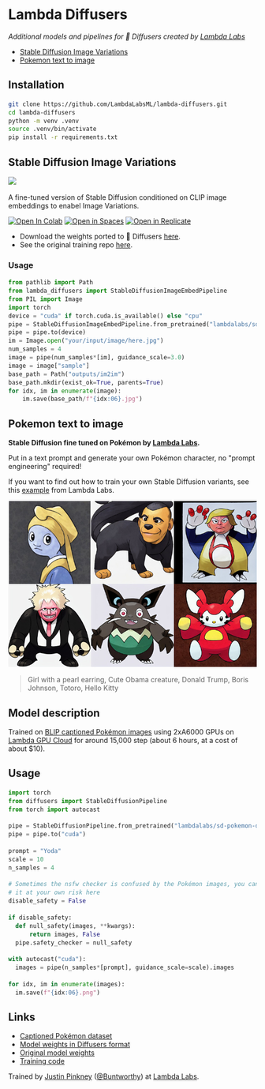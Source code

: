 # Lambda Diffusers

_Additional models and pipelines for 🤗 Diffusers created by [Lambda Labs](https://lambdalabs.com/)_

- [Stable Diffusion Image Variations](#stable-diffusion-image-variations)
- [Pokemon text to image](#pokemon-text-to-image)

## Installation

```bash
git clone https://github.com/LambdaLabsML/lambda-diffusers.git
cd lambda-diffusers
python -m venv .venv
source .venv/bin/activate
pip install -r requirements.txt
```

## Stable Diffusion Image Variations

![](https://raw.githubusercontent.com/justinpinkney/stable-diffusion/main/assets/im-vars-thin.jpg)

A fine-tuned version of Stable Diffusion conditioned on CLIP image embeddings to enabel Image Variations.

[![Open In Colab](https://colab.research.google.com/assets/colab-badge.svg)](https://colab.research.google.com/drive/1JqNbI_kDq_Gth2MIYdsphgNgyGIJxBgB?usp=sharing)
[![Open in Spaces](https://img.shields.io/badge/%F0%9F%A4%97-Open%20in%20Spaces-orange)](https://huggingface.co/spaces/lambdalabs/stable-diffusion-image-variations)
[![Open in Replicate](https://img.shields.io/badge/%F0%9F%9A%80-Open%20in%20Replicate-%23fff891)](https://replicate.com/lambdal/stable-diffusion-image-variation)

- Download the weights ported to 🤗 Diffusers [here](https://huggingface.co/lambdalabs/sd-image-variations-diffusers).
- See the original training repo [here](https://github.com/justinpinkney/stable-diffusion).

### Usage

```python
from pathlib import Path
from lambda_diffusers import StableDiffusionImageEmbedPipeline
from PIL import Image
import torch
device = "cuda" if torch.cuda.is_available() else "cpu"
pipe = StableDiffusionImageEmbedPipeline.from_pretrained("lambdalabs/sd-image-variations-diffusers")
pipe = pipe.to(device)
im = Image.open("your/input/image/here.jpg")
num_samples = 4
image = pipe(num_samples*[im], guidance_scale=3.0)
image = image["sample"]
base_path = Path("outputs/im2im")
base_path.mkdir(exist_ok=True, parents=True)
for idx, im in enumerate(image):
    im.save(base_path/f"{idx:06}.jpg")
```

## Pokemon text to image

__Stable Diffusion fine tuned on Pokémon by [Lambda Labs](https://lambdalabs.com/).__

Put in a text prompt and generate your own Pokémon character, no "prompt engineering" required!

If you want to find out how to train your own Stable Diffusion variants, see this [example](https://github.com/LambdaLabsML/examples/tree/main/stable-diffusion-finetuning) from Lambda Labs.

![](https://raw.githubusercontent.com/LambdaLabsML/examples/main/stable-diffusion-finetuning/README_files/montage.jpg)

> Girl with a pearl earring, Cute Obama creature, Donald Trump, Boris Johnson, Totoro, Hello Kitty

## Model description

Trained on [BLIP captioned Pokémon images](https://huggingface.co/datasets/lambdalabs/pokemon-blip-captions) using 2xA6000 GPUs on [Lambda GPU Cloud](https://lambdalabs.com/service/gpu-cloud) for around 15,000 step (about 6 hours, at a cost of about $10).

## Usage


```python
import torch
from diffusers import StableDiffusionPipeline
from torch import autocast

pipe = StableDiffusionPipeline.from_pretrained("lambdalabs/sd-pokemon-diffusers", torch_dtype=torch.float16)  
pipe = pipe.to("cuda")

prompt = "Yoda"
scale = 10
n_samples = 4

# Sometimes the nsfw checker is confused by the Pokémon images, you can disable
# it at your own risk here
disable_safety = False

if disable_safety:
  def null_safety(images, **kwargs):
      return images, False
  pipe.safety_checker = null_safety

with autocast("cuda"):
  images = pipe(n_samples*[prompt], guidance_scale=scale).images

for idx, im in enumerate(images):
  im.save(f"{idx:06}.png")
```

## Links

- [Captioned Pokémon dataset](https://huggingface.co/datasets/lambdalabs/pokemon-blip-captions)
- [Model weights in Diffusers format](https://huggingface.co/lambdalabs/sd-pokemon-diffusers)
- [Original model weights](https://huggingface.co/justinpinkney/pokemon-stable-diffusion)
- [Training code](https://github.com/justinpinkney/stable-diffusion)

Trained by [Justin Pinkney](justinpinkney.com) ([@Buntworthy](https://twitter.com/Buntworthy)) at [Lambda Labs](https://lambdalabs.com/).
